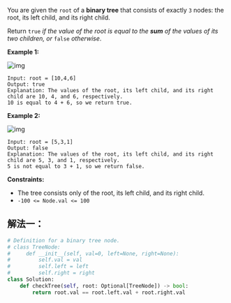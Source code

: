 You are given the `root` of a **binary tree** that consists of exactly `3` nodes: the root, its left child, and its right child.

Return `true` *if the value of the root is equal to the **sum** of the values of its two children, or* `false` *otherwise*.

 

**Example 1:**

![img](https://assets.leetcode.com/uploads/2022/04/08/graph3drawio.png)

```
Input: root = [10,4,6]
Output: true
Explanation: The values of the root, its left child, and its right child are 10, 4, and 6, respectively.
10 is equal to 4 + 6, so we return true.
```

**Example 2:**

![img](https://assets.leetcode.com/uploads/2022/04/08/graph3drawio-1.png)

```
Input: root = [5,3,1]
Output: false
Explanation: The values of the root, its left child, and its right child are 5, 3, and 1, respectively.
5 is not equal to 3 + 1, so we return false.
```

 

**Constraints:**

- The tree consists only of the root, its left child, and its right child.
- `-100 <= Node.val <= 100`

## 解法一：

`````python
# Definition for a binary tree node.
# class TreeNode:
#     def __init__(self, val=0, left=None, right=None):
#         self.val = val
#         self.left = left
#         self.right = right
class Solution:
    def checkTree(self, root: Optional[TreeNode]) -> bool:
        return root.val == root.left.val + root.right.val
`````

